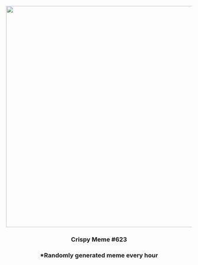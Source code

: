 <p align="center">
        <img src="https://i.redd.it/f9t7vzennur81.jpg" width="600" height="600">
        </p>
        <h3 align="center">Crispy Meme #623</h3>
        <h3 align="center">*Randomly generated meme every hour</h3>
    
